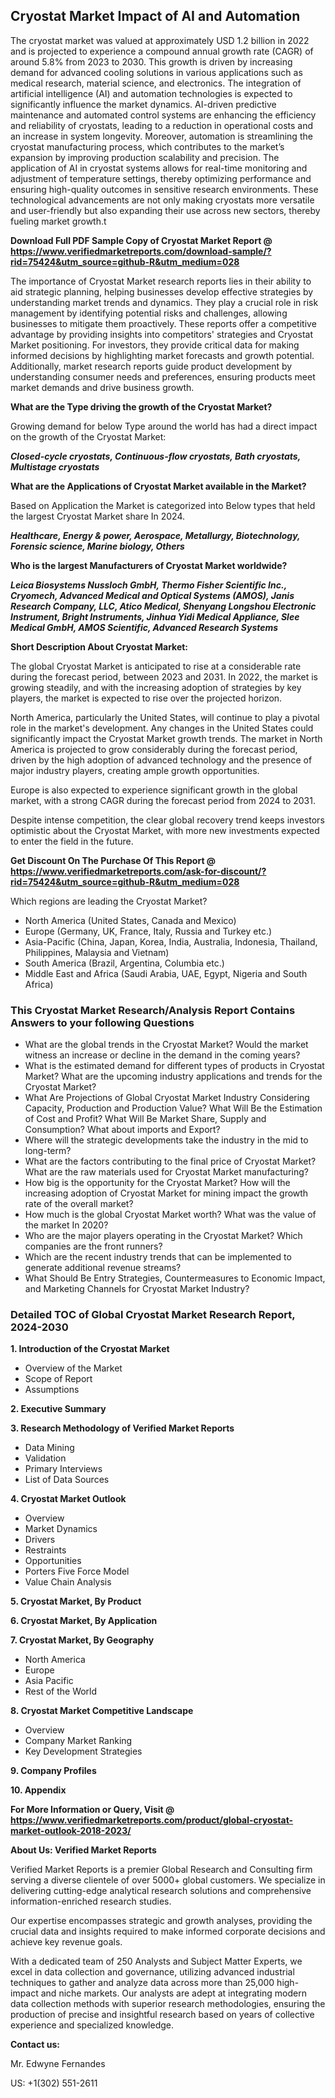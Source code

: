 <h2>Cryostat Market Impact of AI and Automation</h2>The cryostat market was valued at approximately USD 1.2 billion in 2022 and is projected to experience a compound annual growth rate (CAGR) of around 5.8% from 2023 to 2030. This growth is driven by increasing demand for advanced cooling solutions in various applications such as medical research, material science, and electronics. The integration of artificial intelligence (AI) and automation technologies is expected to significantly influence the market dynamics. AI-driven predictive maintenance and automated control systems are enhancing the efficiency and reliability of cryostats, leading to a reduction in operational costs and an increase in system longevity. Moreover, automation is streamlining the cryostat manufacturing process, which contributes to the market’s expansion by improving production scalability and precision. The application of AI in cryostat systems allows for real-time monitoring and adjustment of temperature settings, thereby optimizing performance and ensuring high-quality outcomes in sensitive research environments. These technological advancements are not only making cryostats more versatile and user-friendly but also expanding their use across new sectors, thereby fueling market growth.t</p><p id="" class=""><strong>Download Full PDF Sample Copy of Cryostat Market Report @ <a href="https://www.verifiedmarketreports.com/download-sample/?rid=75424&utm_source=github-R&utm_medium=028" target="_blank">https://www.verifiedmarketreports.com/download-sample/?rid=75424&utm_source=github-R&utm_medium=028</a></strong></p><p>The importance of&nbsp;Cryostat Market research reports lies in their ability to aid strategic planning, helping businesses develop effective strategies by understanding market trends and dynamics. They play a crucial role in risk management by identifying potential risks and challenges, allowing businesses to mitigate them proactively. These reports offer a competitive advantage by providing insights into competitors' strategies and Cryostat Market positioning. For investors, they provide critical data for making informed decisions by highlighting market forecasts and growth potential. Additionally, market research reports guide product development by understanding consumer needs and preferences, ensuring products meet market demands and drive business growth.</p><p><strong>What are the&nbsp;Type driving the growth of the Cryostat Market?</strong></p><p id="" class="">Growing demand for below Type around the world has had a direct impact on the growth of the Cryostat Market:</p><em><strong>Closed-cycle cryostats, Continuous-flow cryostats, Bath cryostats, Multistage cryostats</strong></em></p><strong>What are the&nbsp;Applications&nbsp;of Cryostat Market available in the Market?</strong></p><p id="" class="">Based on Application the Market is categorized into Below types that held the largest Cryostat Market share In 2024.</p><em><strong>Healthcare, Energy & power, Aerospace, Metallurgy, Biotechnology, Forensic science, Marine biology, Others</strong></em></p><strong>Who is the largest Manufacturers of Cryostat Market worldwide?</strong></p><p><em><strong>Leica Biosystems Nussloch GmbH, Thermo Fisher Scientific Inc., Cryomech, Advanced Medical and Optical Systems (AMOS), Janis Research Company, LLC, Atico Medical, Shenyang Longshou Electronic Instrument, Bright Instruments, Jinhua Yidi Medical Appliance, Slee Medical GmbH, AMOS Scientific, Advanced Research Systems</strong></em></p><p id="" class=""><strong>Short Description About Cryostat Market:</strong></p><p>The global Cryostat Market is anticipated to rise at a considerable rate during the forecast period, between 2023 and 2031. In 2022, the market is growing steadily, and with the increasing adoption of strategies by key players, the market is expected to rise over the projected horizon.</p><p>North America, particularly the United States, will continue to play a pivotal role in the market's development. Any changes in the United States could significantly impact the Cryostat Market growth trends. The market in North America is projected to grow considerably during the forecast period, driven by the high adoption of advanced technology and the presence of major industry players, creating ample growth opportunities.</p><p>Europe is also expected to experience significant growth in the global market, with a strong CAGR during the forecast period from 2024 to 2031.</p><p>Despite intense competition, the clear global recovery trend keeps investors optimistic about the Cryostat Market, with more new investments expected to enter the field in the future.</p><p id="" class=""><strong>Get Discount On The Purchase Of This Report @ <a href="https://www.verifiedmarketreports.com/ask-for-discount/?rid=75424&utm_source=github-R&utm_medium=028" target="_blank">https://www.verifiedmarketreports.com/ask-for-discount/?rid=75424&utm_source=github-R&utm_medium=028</a></strong></p>Which regions are leading the Cryostat Market?</p><ul><li>North America (United States, Canada and Mexico)</li><li>Europe (Germany, UK, France, Italy, Russia and Turkey etc.)</li><li>Asia-Pacific (China, Japan, Korea, India, Australia, Indonesia, Thailand, Philippines, Malaysia and Vietnam)</li><li>South America (Brazil, Argentina, Columbia etc.)</li><li>Middle East and Africa (Saudi Arabia, UAE, Egypt, Nigeria and South Africa)</li></ul><h3 id="" class="">This Cryostat Market Research/Analysis Report Contains Answers to your following Questions</h3><ul><li>What are the global trends in the Cryostat Market? Would the market witness an increase or decline in the demand in the coming years?</li><li>What is the estimated demand for different types of products in Cryostat Market? What are the upcoming industry applications and trends for the Cryostat Market?</li><li>What Are Projections of Global Cryostat Market Industry Considering Capacity, Production and Production Value? What Will Be the Estimation of Cost and Profit? What Will Be Market Share, Supply and Consumption? What about imports and Export?</li><li>Where will the strategic developments take the industry in the mid to long-term?</li><li>What are the factors contributing to the final price of Cryostat Market? What are the raw materials used for Cryostat Market manufacturing?</li><li>How big is the opportunity for the Cryostat Market? How will the increasing adoption of Cryostat Market for mining impact the growth rate of the overall market?</li><li>How much is the global Cryostat Market worth? What was the value of the market In 2020?</li><li>Who are the major players operating in the Cryostat Market? Which companies are the front runners?</li><li>Which are the recent industry trends that can be implemented to generate additional revenue streams?</li><li>What Should Be Entry Strategies, Countermeasures to Economic Impact, and Marketing Channels for Cryostat Market Industry?</li></ul><h3 id="" class="">Detailed TOC of Global Cryostat Market Research Report, 2024-2030</h3><p id="" class=""><strong>1. Introduction of the Cryostat Market</strong></p><ul><li>Overview of the Market</li><li>Scope of Report</li><li>Assumptions</li></ul><p id="" class=""><strong>2. Executive Summary</strong></p><p id="" class=""><strong>3. Research Methodology of Verified Market Reports</strong></p><ul><li>Data Mining</li><li>Validation</li><li>Primary Interviews</li><li>List of Data Sources</li></ul><p id="" class=""><strong>4. Cryostat Market Outlook</strong></p><ul><li>Overview</li><li>Market Dynamics</li><li>Drivers</li><li>Restraints</li><li>Opportunities</li><li>Porters Five Force Model</li><li>Value Chain Analysis</li></ul><p id="" class=""><strong>5. Cryostat Market, By Product</strong></p><p id="" class=""><strong>6. Cryostat Market, By Application</strong></p><p id="" class=""><strong>7. Cryostat Market, By Geography</strong></p><ul><li>North America</li><li>Europe</li><li>Asia Pacific</li><li>Rest of the World</li></ul><p id="" class=""><strong>8. Cryostat Market Competitive Landscape</strong></p><ul><li>Overview</li><li>Company Market Ranking</li><li>Key Development Strategies</li></ul><p id="" class=""><strong>9. Company Profiles</strong></p><p id="" class=""><strong>10. Appendix</strong></p><p id="" class=""><strong>For More Information or Query, Visit @ <a href="https://www.verifiedmarketreports.com/product/global-cryostat-market-outlook-2018-2023/" target="_blank">https://www.verifiedmarketreports.com/product/global-cryostat-market-outlook-2018-2023/</a></strong></p><p id="" class=""><strong>About Us: Verified Market Reports</strong></p><p id="" class="">Verified Market Reports is a premier Global Research and Consulting firm serving a diverse clientele of over 5000+ global customers. We specialize in delivering cutting-edge analytical research solutions and comprehensive information-enriched research studies.</p><p id="" class="">Our expertise encompasses strategic and growth analyses, providing the crucial data and insights required to make informed corporate decisions and achieve key revenue goals.</p><p id="" class="">With a dedicated team of 250 Analysts and Subject Matter Experts, we excel in data collection and governance, utilizing advanced industrial techniques to gather and analyze data across more than 25,000 high-impact and niche markets. Our analysts are adept at integrating modern data collection methods with superior research methodologies, ensuring the production of precise and insightful research based on years of collective experience and specialized knowledge.</p><p id="" class=""><strong>Contact us:</strong></p><p id="" class="">Mr. Edwyne Fernandes</p><p id="" class="">US: +1(302) 551-2611</p>